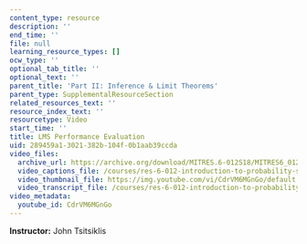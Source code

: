 ```yaml
---
content_type: resource
description: ''
end_time: ''
file: null
learning_resource_types: []
ocw_type: ''
optional_tab_title: ''
optional_text: ''
parent_title: 'Part II: Inference & Limit Theorems'
parent_type: SupplementalResourceSection
related_resources_text: ''
resource_index_text: ''
resourcetype: Video
start_time: ''
title: LMS Performance Evaluation
uid: 289459a1-3021-382b-104f-0b1aab39ccda
video_files:
  archive_url: https://archive.org/download/MITRES.6-012S18/MITRES6_012S18_L16-04_300k.mp4
  video_captions_file: /courses/res-6-012-introduction-to-probability-spring-2018/4e74413fbe945861ac59fad291c31867_CdrVM6MGnGo.vtt
  video_thumbnail_file: https://img.youtube.com/vi/CdrVM6MGnGo/default.jpg
  video_transcript_file: /courses/res-6-012-introduction-to-probability-spring-2018/b79f2ad6aae5eb823a4fea0777fa4f1e_CdrVM6MGnGo.pdf
video_metadata:
  youtube_id: CdrVM6MGnGo
---
```


**Instructor:** John Tsitsiklis



